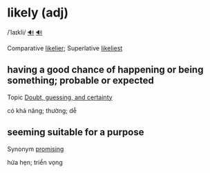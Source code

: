 # likely (adj)

/ˈlaɪkli/ [🔊](https://www.oxfordlearnersdictionaries.com/media/english/uk_pron/l/lik/likel/likely__gb_2.mp3) [🔊](https://www.oxfordlearnersdictionaries.com/media/english/us_pron/l/lik/likel/likely__us_2.mp3)

Comparative [likelier](); Superlative [likeliest]()

## having a good chance of happening or being something; probable or expected

Topic [Doubt, guessing, and certainty](../topics/doubt-guessing-and-certainty.md#doubt-guessing--certainty)

có khả năng; thường; dễ

## seeming suitable for a purpose

Synonym [promising](../p/promising-adj.md#show-signs-of-being-good-or-successful)

hứa hẹn; triển vọng